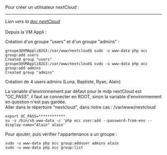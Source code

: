 Pour créer un utilisateur nextCloud :  
___
*Lien vers la [doc nextCloud](https://docs.nextcloud.com/server/latest/admin_manual/configuration_server/occ_command.html#user-commands)*  
</br>
Depuis la VM Appli :  

Création d'un groupe "users" et d'un groupe "admins" :  
```console
groupe3@VMAppliB2G3:/var/www/nextcloud$ sudo -u www-data php occ group:add users
Created group "users"
groupe3@VMAppliB2G3:/var/www/nextcloud$ sudo -u www-data php occ group:add admins
Created group "admins"
```
Création de 4 users admins (Luna, Baptiste, Ryan, Alain)  

La variable d'environnement par défaut pour le mdp nextCloud est "OC_PASS", il faut se connecter en ROOT, sinon la variable d'environnement en question n'est pas gardée.  
Aller dans le répertoire "nextcloud", dans notre cas : /var/www/nextcloud  

```console
export OC_PASS=************
su -s /bin/sh www-data -c 'php occ user:add --password-from-env --display-name="Alain" alain'
```  
Pour ajouter, puis vérifier l'appartenance a un groupe :  
```console
sudo -u www-data php occ group:adduser admins alain
sudo -u www-data php occ group:list
```